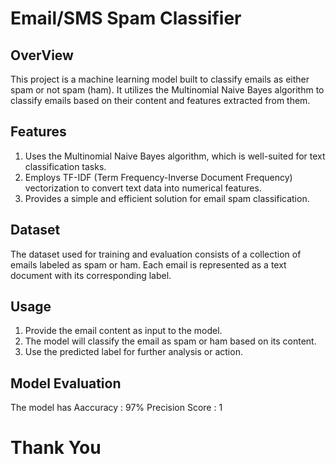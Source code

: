 # Email/SMS Spam Classifier

## OverView
This project is a machine learning model built to classify emails as either spam or not spam (ham). It utilizes the Multinomial Naive Bayes algorithm to classify emails based on their content and features extracted from them.

## Features
1. Uses the Multinomial Naive Bayes algorithm, which is well-suited for text classification tasks.
2. Employs TF-IDF (Term Frequency-Inverse Document Frequency) vectorization to convert text data into numerical features.
3. Provides a simple and efficient solution for email spam classification.

## Dataset
The dataset used for training and evaluation consists of a collection of emails labeled as spam or ham. Each email is represented as a text document with its corresponding label.

## Usage
1. Provide the email content as input to the model.
2. The model will classify the email as spam or ham based on its content.
3. Use the predicted label for further analysis or action.

## Model Evaluation
The model has 
Aaccuracy : 97% 
Precision Score : 1

# Thank You

